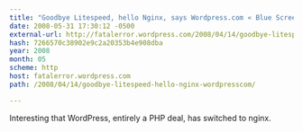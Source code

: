 ```yaml
---
title: "Goodbye Litespeed, hello Nginx, says Wordpress.com « Blue Screen Of Duds"
date: 2008-05-31 17:30:12 -0500
external-url: http://fatalerror.wordpress.com/2008/04/14/goodbye-litespeed-hello-nginx-wordpresscom/
hash: 7266570c38902e9c2a20353b4e908dba
year: 2008
month: 05
scheme: http
host: fatalerror.wordpress.com
path: /2008/04/14/goodbye-litespeed-hello-nginx-wordpresscom/

---
```


Interesting that WordPress, entirely a PHP deal, has switched to nginx. 
